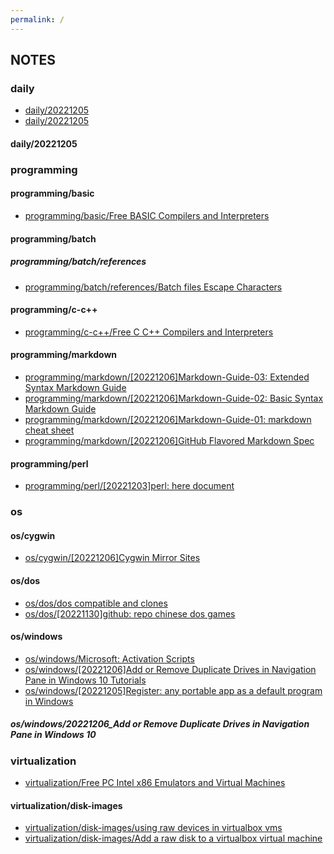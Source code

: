 ```yaml
---
permalink: /
---
```


## NOTES


### daily
 - [daily/20221205](daily/20221205.md)
 - [daily/20221205](daily/20221205.html)

#### daily/20221205

### programming

#### programming/basic
  - [programming/basic/Free BASIC Compilers and Interpreters](programming/basic/Free-BASIC-Compilers-and-Interpreters.md)

#### programming/batch

##### programming/batch/references
   - [programming/batch/references/Batch files   Escape Characters](programming/batch/references/Batch-files---Escape-Characters.md)

#### programming/c-c++
  - [programming/c-c++/Free C C++ Compilers and Interpreters](programming/c-c++/Free-C-C++-Compilers-and-Interpreters.md)

#### programming/markdown
  - [programming/markdown/[20221206]Markdown-Guide-03: Extended Syntax Markdown Guide](programming/markdown/20221206_Markdown-Guide-03_Extended%20Syntax%20Markdown%20Guide.md)
  - [programming/markdown/[20221206]Markdown-Guide-02: Basic Syntax Markdown Guide](programming/markdown/20221206_Markdown-Guide-02_Basic%20Syntax%20Markdown%20Guide.md)
  - [programming/markdown/[20221206]Markdown-Guide-01: markdown cheat sheet](programming/markdown/20221206_Markdown-Guide-01_markdown-cheat-sheet.md)
  - [programming/markdown/[20221206]GitHub Flavored Markdown Spec](programming/markdown/20221206_GitHub%20Flavored%20Markdown%20Spec.md)

#### programming/perl
  - [programming/perl/[20221203]perl: here document](programming/perl/20221203_perl_here_document.md)

### os

#### os/cygwin
  - [os/cygwin/[20221206]Cygwin Mirror Sites](os/cygwin/20221206_Cygwin%20Mirror%20Sites.md)

#### os/dos
  - [os/dos/dos compatible and clones](os/dos/dos-compatible-and-clones.md)
  - [os/dos/[20221130]github: repo chinese dos games](os/dos/20221130_github_repo_chinese_dos_games.md)

#### os/windows
  - [os/windows/Microsoft: Activation Scripts](os/windows/Microsoft_Activation_Scripts.md)
  - [os/windows/[20221206]Add or Remove Duplicate Drives in Navigation Pane in Windows 10 Tutorials](os/windows/20221206_Add%20or%20Remove%20Duplicate%20Drives%20in%20Navigation%20Pane%20in%20Windows%2010%20Tutorials.md)
  - [os/windows/[20221205]Register: any portable app as a default program in Windows](os/windows/20221205_Register_any_portable_app_as_a_default_program_in_Windows.md)

##### os/windows/20221206_Add or Remove Duplicate Drives in Navigation Pane in Windows 10

### virtualization
 - [virtualization/Free PC Intel x86 Emulators and Virtual Machines](virtualization/Free-PC-Intel-x86-Emulators-and-Virtual-Machines.md)

#### virtualization/disk-images
  - [virtualization/disk-images/using raw devices in virtualbox vms](virtualization/disk-images/using-raw-devices-in-virtualbox-vms.md)
  - [virtualization/disk-images/Add a raw disk to a virtualbox virtual machine](virtualization/disk-images/Add-a-raw-disk-to-a-virtualbox-virtual-machine.md)
